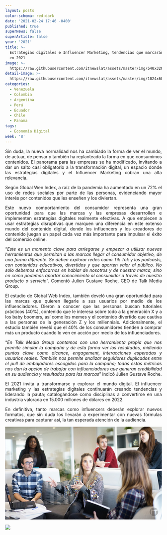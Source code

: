 ```yaml
---
layout: posts
color-schema: red-dark
date: '2021-02-24 17:46 -0400'
published: true
superNews: false
superArticle: false
year: '2021'
title: >-
  Estrategias digitales e Influencer Marketing, tendencias que marcarán la pauta
  en 2021
image: >-
  https://raw.githubusercontent.com/itnewslat/assets/master/img/540x320/Jovenes-emprendimiento-p.jpg
detail-image: >-
  https://raw.githubusercontent.com/itnewslat/assets/master/img/1024x680/Jovenes-emprendimiento-g.jpg
categories:
  - Venezuela
  - Colombia
  - Argentina
  - Perú
  - Ecuador
  - Chile
  - Panama
tags:
  - Economía Digital
week: '8'
---
```

<p style="text-align: justify;"></p>
<p style="text-align: justify;">Sin duda, la nueva normalidad nos ha cambiado la forma de ver el mundo, de actuar, de pensar y también ha replanteado la forma en que consumimos contenidos. El panorama para las empresas se ha modificado, invitando a dar un salto casi obligatorio a la transformación digital, un espacio donde las estrategias digitales y el Influencer Marketing cobran una alta relevancia.</p>
<p style="text-align: justify;">Según Global Wen Index, a raíz de la pandemia ha aumentado en un 72% el uso de redes sociales por parte de las personas, evidenciando mayor interés por contenidos que les enseñen y los diviertan.</p>
<p style="text-align: justify;">Este nuevo comportamiento del consumidor representa una gran oportunidad para que las marcas y las empresas desarrrollen e implementen estrategias digitales realmente efectivas. A que empiecen a usar estrategias disruptivas que marquen una diferencia en este extenso mundo del contenido digital, donde los influencers y los creadores de contenido juegan un papel cada vez más importante para impulsar el éxito del comercio online.</p>
<p style="text-align: justify;">“<em>Este es un momento clave para arriegarse y empezar a utilizar nuevas herramientas que permitan a las marcas llegar al consumidor objetivo, de una forma diferente. Se deben explorar redes como Tik Tok y los podcasts, con contenidos educativos, divertidos y que aporten valor al público. No solo debemos enfocarnos en hablar de nosotros y de nuestra marca, sino en cómo podemos aportar conocimiento al consumidor a través de nuestro producto o servicio</em>”. Comentó Julien Gustave Roche, CEO de Talk Media Group.</p>
<p style="text-align: justify;">El estudio de Global Web Index, también develó una gran oportunidad para las marcas que quieren llegarle a sus usuarios por medio de los influenciadores. Dieron a conocer que las personas buscan tutoriales prácticos (40%), contenido que le interesa sobre todo a la generación X y a los baby boomers, así como los memes y el contenido divertido que cautiva a las personas de la generación Z y los millennials. Adicionalmente, el estudio también reveló que el 40% de los consumidores tienden a comprar más un producto cuando lo ven en acción por medio de los influenciadores.</p>
<p style="text-align: justify;">“<em>En Talk Media Group contamos con una herramienta propia que nos premite simular la campaña y de esta forma ver los resultados, midiendo puntos clave como alcance, engagement, interacciones esperadas y usuarios reales. También nos permite analizar seguidores duplicados entre el pull de embajadores escogidos para la campaña; todas estas métricas nos dan la opción de trabajar con influenciadores que generan credibilidad en su audiencia y resultados para las marcas</em>” indicó Julien Gustave Roche.</p>
<p style="text-align: justify;">El 2021 invita a transformarse y explorar el mundo digital. El influencer marketing y las estrategias digitales continuarán creando tendencias y liderando la pauta; catalogándose como disciplinas a convertirse en una industria valorada en 15.000 millones de dólares en 2022.</p>
<p style="text-align: justify;">En definitiva, tanto marcas como influencers deberán explorar nuevos formatos, que sin duda los llevarán a experimentar con nuevas fórmulas creativas para capturar así, la tan esperada atención de la audiencia.</p>
<p style="text-align: justify;"></p>

![](https://raw.githubusercontent.com/itnewslat/assets/master/img/540x320/Jovenes-emprendimiento-p.jpg)


<img src="https://tracker.metricool.com/c3po.jpg?hash=56f88a41e39ab42c063cc51676587a04"/>